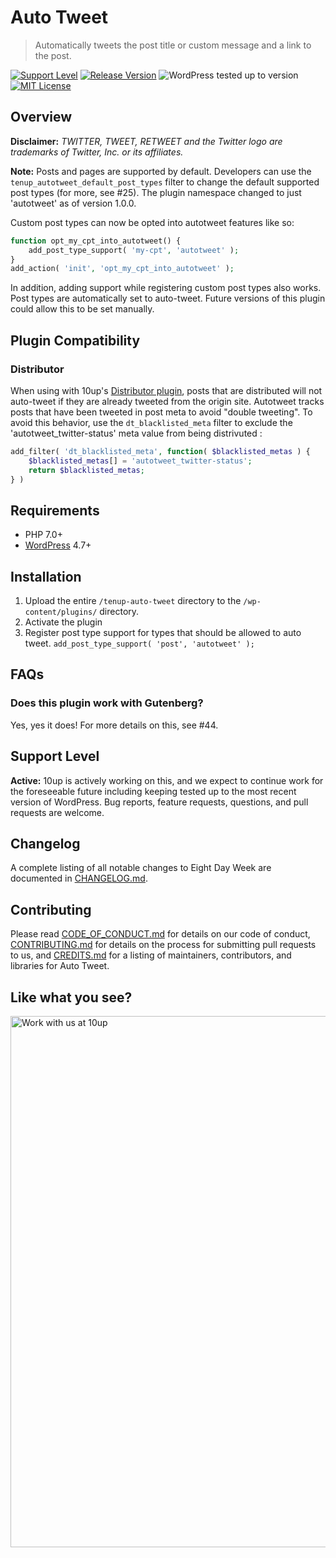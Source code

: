 # Auto Tweet

> Automatically tweets the post title or custom message and a link to the post.

[![Support Level](https://img.shields.io/badge/support-active-green.svg)](#support-level) [![Release Version](https://img.shields.io/github/release/10up/autotweet.svg)](https://github.com/10up/autotweet/releases/latest) ![WordPress tested up to version](https://img.shields.io/badge/WordPress-v4.9.8%20tested-success.svg) [![MIT License](https://img.shields.io/github/license/10up/autotweet.svg)](https://github.com/10up/autotweet/blob/develop/LICENSE.md)

## Overview

**Disclaimer:** *TWITTER, TWEET, RETWEET and the Twitter logo are trademarks of Twitter, Inc. or its affiliates.*

**Note:** Posts and pages are supported by default. Developers can use the `tenup_autotweet_default_post_types` filter to change the default supported post types (for more, see #25).  The plugin namespace changed to just 'autotweet' as of version 1.0.0.

Custom post types can now be opted into autotweet features like so:

```php
function opt_my_cpt_into_autotweet() {
	add_post_type_support( 'my-cpt', 'autotweet' );
}
add_action( 'init', 'opt_my_cpt_into_autotweet' );
```

In addition, adding support while registering custom post types also works.  Post types are automatically set to auto-tweet. Future versions of this plugin could allow this to be set manually.

## Plugin Compatibility ##

### Distributor ###
When using with 10up's [Distributor plugin](https://github.com/10up/distributor), posts that are distributed will not auto-tweet if they are already tweeted from the origin site. Autotweet tracks posts that have been tweeted in post meta to avoid "double tweeting". To avoid this behavior, use the `dt_blacklisted_meta` filter to exclude the 'autotweet_twitter-status' meta value from being distrivuted :

```php
add_filter( 'dt_blacklisted_meta', function( $blacklisted_metas ) {
	$blacklisted_metas[] = 'autotweet_twitter-status';
	return $blacklisted_metas;
} )
```

## Requirements

* PHP 7.0+
* [WordPress](http://wordpress.org) 4.7+

## Installation
1. Upload the entire `/tenup-auto-tweet` directory to the `/wp-content/plugins/` directory.
2. Activate the plugin
3. Register post type support for types that should be allowed to auto tweet. `add_post_type_support( 'post', 'autotweet' );`

## FAQs
### Does this plugin work with Gutenberg?
Yes, yes it does!  For more details on this, see #44.

## Support Level

**Active:** 10up is actively working on this, and we expect to continue work for the foreseeable future including keeping tested up to the most recent version of WordPress.  Bug reports, feature requests, questions, and pull requests are welcome.

## Changelog

A complete listing of all notable changes to Eight Day Week are documented in [CHANGELOG.md](https://github.com/10up/autotweet/blob/develop/CHANGELOG.md).

## Contributing

Please read [CODE_OF_CONDUCT.md](https://github.com/10up/autotweet/blob/develop/CODE_OF_CONDUCT.md) for details on our code of conduct, [CONTRIBUTING.md](https://github.com/10up/autotweet/blob/develop/CONTRIBUTING.md) for details on the process for submitting pull requests to us, and [CREDITS.md](https://github.com/10up/autotweet/blob/develop/CREDITS.md) for a listing of maintainers, contributors, and libraries for Auto Tweet.

## Like what you see?

<a href="http://10up.com/contact/"><img src="https://10updotcom-wpengine.s3.amazonaws.com/uploads/2016/10/10up-Github-Banner.png" width="850" alt="Work with us at 10up"></a>
